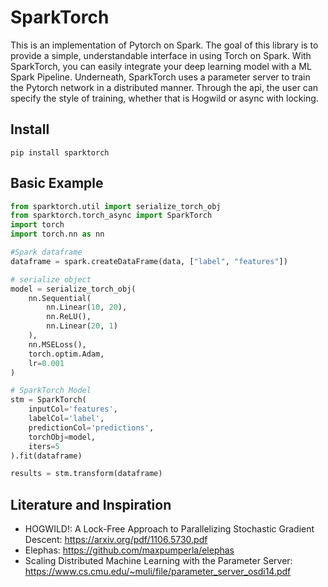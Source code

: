 # SparkTorch

This is an implementation of Pytorch on Spark. The goal of this library is to provide a simple, understandable interface 
in using Torch on Spark. With SparkTorch, you can easily integrate your deep learning model with a ML Spark Pipeline.
Underneath, SparkTorch uses a parameter server to train the Pytorch network in a distributed manner. Through the api,
the user can specify the style of training, whether that is Hogwild or async with locking.


## Install

`pip install sparktorch`

## Basic Example

```python
from sparktorch.util import serialize_torch_obj
from sparktorch.torch_async import SparkTorch
import torch
import torch.nn as nn

#Spark dataframe
dataframe = spark.createDataFrame(data, ["label", "features"])

# serialize object
model = serialize_torch_obj(
    nn.Sequential(
        nn.Linear(10, 20),
        nn.ReLU(),
        nn.Linear(20, 1)
    ), 
    nn.MSELoss(), 
    torch.optim.Adam, 
    lr=0.001
)

# SparkTorch Model
stm = SparkTorch(
    inputCol='features',
    labelCol='label',
    predictionCol='predictions',
    torchObj=model,
    iters=5
).fit(dataframe)

results = stm.transform(dataframe)
```


## Literature and Inspiration

* HOGWILD!: A Lock-Free Approach to Parallelizing Stochastic Gradient Descent: https://arxiv.org/pdf/1106.5730.pdf
* Elephas: https://github.com/maxpumperla/elephas
* Scaling Distributed Machine Learning with the Parameter Server: https://www.cs.cmu.edu/~muli/file/parameter_server_osdi14.pdf